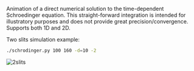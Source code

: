 Animation of a direct numerical solution to the time-dependent Schroedinger equation.
This straight-forward integration is intended for illustratory purposes and does not provide great precision/convergence.
Supports both 1D and 2D.

Two slits simulation example:
```bash
./schrodinger.py 100 160 -d=10 -2
```
![2slits](2slits.gif)
